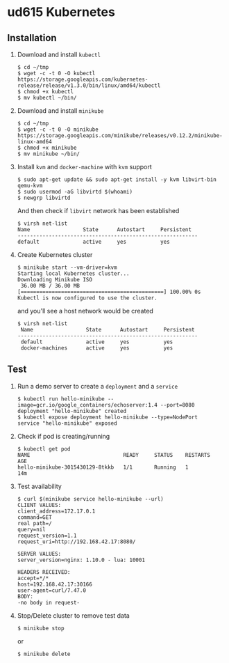 # ud615 Kubernetes

## Installation

1. Download and install `kubectl`
   ```
   $ cd ~/tmp
   $ wget -c -t 0 -O kubectl https://storage.googleapis.com/kubernetes-release/release/v1.3.0/bin/linux/amd64/kubectl
   $ chmod +x kubectl
   $ mv kubectl ~/bin/
   ```

2. Download and install `minikube`
   ```
   $ cd ~/tmp
   $ wget -c -t 0 -O minikube https://storage.googleapis.com/minikube/releases/v0.12.2/minikube-linux-amd64
   $ chmod +x minikube
   $ mv minikube ~/bin/
   ```

3. Install `kvm` and `docker-machine` with `kvm` support
   ```
   $ sudo apt-get update && sudo apt-get install -y kvm libvirt-bin qemu-kvm
   $ sudo usermod -aG libvirtd $(whoami)
   $ newgrp libvirtd
   ```
   And then check if `libvirt` network has been established
   ```
   $ virsh net-list
   Name                 State      Autostart     Persistent
   ----------------------------------------------------------
   default              active     yes           yes
   ```

4. Create Kubernetes cluster
   ```
   $ minikube start --vm-driver=kvm
   Starting local Kubernetes cluster...
   Downloading Minikube ISO
    36.00 MB / 36.00 MB [==============================================] 100.00% 0s
   Kubectl is now configured to use the cluster.
   ```
   and you'll see a host network would be created
   ```
   $ virsh net-list
    Name                 State      Autostart     Persistent
   ----------------------------------------------------------
    default              active     yes           yes
    docker-machines      active     yes           yes
   ```

## Test

1. Run a demo server to create a `deployment` and a `service`
   ```
   $ kubectl run hello-minikube --image=gcr.io/google_containers/echoserver:1.4 --port=8080
   deployment "hello-minikube" created
   $ kubectl expose deployment hello-minikube --type=NodePort
   service "hello-minikube" exposed
   ```

2. Check if pod is creating/running
   ```
   $ kubectl get pod
   NAME                              READY     STATUS    RESTARTS   AGE
   hello-minikube-3015430129-8tkkb   1/1       Running   1          14m
   ```

3. Test availability
   ```
   $ curl $(minikube service hello-minikube --url)
   CLIENT VALUES:
   client_address=172.17.0.1
   command=GET
   real path=/
   query=nil
   request_version=1.1
   request_uri=http://192.168.42.17:8080/

   SERVER VALUES:
   server_version=nginx: 1.10.0 - lua: 10001

   HEADERS RECEIVED:
   accept=*/*
   host=192.168.42.17:30166
   user-agent=curl/7.47.0
   BODY:
   -no body in request-
   ```                

4. Stop/Delete cluster to remove test data
   ```
   $ minikube stop
   ```
   or
   ```
   $ minikube delete
   ```
